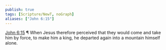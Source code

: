 ```yaml
---
publish: true
tags: [Scripture/NewT, noGraph]
aliases: ["John 6:15"]
---
```

[John 6:15](https://churchofjesuschrist.org/study/scriptures/nt/john/6?lang=eng&id=p15#p15) ¶ When Jesus therefore perceived that they would come and take him by force, to make him a king, he departed again into a mountain himself alone.

